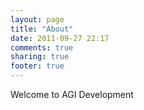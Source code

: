```yaml
---
layout: page
title: "About"
date: 2011-09-27 22:17
comments: true
sharing: true
footer: true
---
```


Welcome to AGI Development
